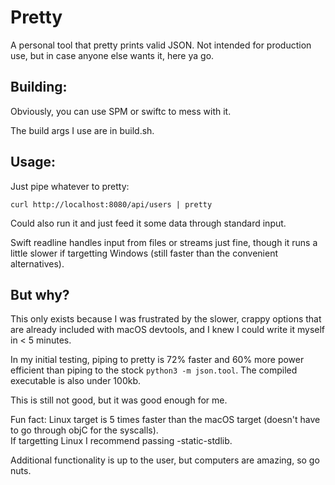 # Pretty

A personal tool that pretty prints valid JSON. 
Not intended for production use, but in case anyone else wants it, here ya go.

## Building: 
Obviously, you can use SPM or swiftc to mess with it.

The build args I use are in build.sh.

## Usage: 
Just pipe whatever to pretty:

```
curl http://localhost:8080/api/users | pretty
```

Could also run it and just feed it some data through standard input.

Swift readline handles input from files or streams just fine, though 
it runs a little slower if targetting Windows (still faster than the convenient alternatives).

## But why?

This only exists because I was frustrated by the slower, crappy options that are already 
included with macOS devtools, and I knew I could write it myself in < 5 minutes.

In my initial testing, piping to pretty is 72% faster and 60% more power efficient than
piping to the stock `python3 -m json.tool`.  The compiled executable is also under 100kb.

This is still not good, but it was good enough for me.

Fun fact: Linux target is 5 times faster than the macOS 
target (doesn't have to go through objC for the syscalls).  
If targetting Linux I recommend passing -static-stdlib.

Additional functionality is up to the user, but computers are amazing, so go nuts.
